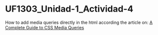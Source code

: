 # UF1303_Unidad-1_Actividad-4

How to add media queries directly in the html according the article on: [A Complete Guide to CSS Media Queries ](https://css-tricks.com/a-complete-guide-to-css-media-queries/)
